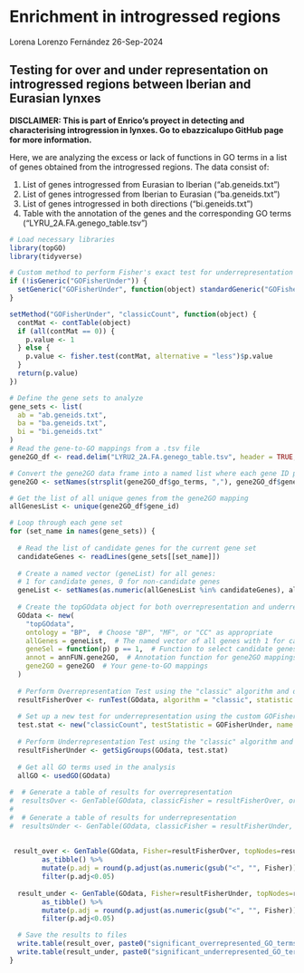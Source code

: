 Enrichment in introgressed regions
================
Lorena Lorenzo Fernández
26-Sep-2024

## Testing for over and under representation on introgressed regions between Iberian and Eurasian lynxes

**DISCLAIMER: This is part of Enrico’s proyect in detecting and
characterising introgression in lynxes. Go to ebazzicalupo GitHub page
for more information.**

Here, we are analyzing the excess or lack of functions in GO terms in a
list of genes obtained from the introgressed regions. The data consist
of:

1.  List of genes introgressed from Eurasian to Iberian
    (“ab.geneids.txt”)
2.  List of genes introgressed from Iberian to Eurasian
    (“ba.geneids.txt”)
3.  List of genes introgressed in both directions (“bi.geneids.txt”)
4.  Table with the annotation of the genes and the corresponding GO
    terms (“LYRU_2A.FA.genego_table.tsv”)

``` r
# Load necessary libraries
library(topGO)
library(tidyverse)
```

``` r
# Custom method to perform Fisher's exact test for underrepresentation (less frequent GO terms)
if (!isGeneric("GOFisherUnder")) {
  setGeneric("GOFisherUnder", function(object) standardGeneric("GOFisherUnder"))
}

setMethod("GOFisherUnder", "classicCount", function(object) {
  contMat <- contTable(object)
  if (all(contMat == 0)) {
    p.value <- 1
  } else {
    p.value <- fisher.test(contMat, alternative = "less")$p.value
  }
  return(p.value)
})
```

``` r
# Define the gene sets to analyze
gene_sets <- list(
  ab = "ab.geneids.txt",
  ba = "ba.geneids.txt",
  bi = "bi.geneids.txt"
)
# Read the gene-to-GO mappings from a .tsv file
gene2GO_df <- read.delim("LYRU2_2A.FA.genego_table.tsv", header = TRUE, sep = "\t")

# Convert the gene2GO data frame into a named list where each gene ID points to a vector of GO terms
gene2GO <- setNames(strsplit(gene2GO_df$go_terms, ","), gene2GO_df$gene_id)

# Get the list of all unique genes from the gene2GO mapping
allGenesList <- unique(gene2GO_df$gene_id)

# Loop through each gene set
for (set_name in names(gene_sets)) {
  
  # Read the list of candidate genes for the current gene set
  candidateGenes <- readLines(gene_sets[[set_name]])
  
  # Create a named vector (geneList) for all genes:
  # 1 for candidate genes, 0 for non-candidate genes
  geneList <- setNames(as.numeric(allGenesList %in% candidateGenes), allGenesList)
  
  # Create the topGOdata object for both overrepresentation and underrepresentation tests
  GOdata <- new(
    "topGOdata",
    ontology = "BP",  # Choose "BP", "MF", or "CC" as appropriate
    allGenes = geneList,  # The named vector of all genes with 1 for candidates, 0 for non-candidates
    geneSel = function(p) p == 1,  # Function to select candidate genes (where p == 1)
    annot = annFUN.gene2GO,  # Annotation function for gene2GO mappings
    gene2GO = gene2GO  # Your gene-to-GO mappings
  )
  
  # Perform Overrepresentation Test using the "classic" algorithm and default Fisher's exact test
  resultFisherOver <- runTest(GOdata, algorithm = "classic", statistic = "fisher")
  
  # Set up a new test for underrepresentation using the custom GOFisherUnder function
  test.stat <- new("classicCount", testStatistic = GOFisherUnder, name = "Fisher's exact test for underrepresentation")
  
  # Perform Underrepresentation Test using the "classic" algorithm and custom GOFisherUnder function
  resultFisherUnder <- getSigGroups(GOdata, test.stat)
  
  # Get all GO terms used in the analysis
  allGO <- usedGO(GOdata)
  
#  # Generate a table of results for overrepresentation
#  resultsOver <- GenTable(GOdata, classicFisher = resultFisherOver, orderBy = "classicFisher", #topNodes = length(allGO))
#  
#  # Generate a table of results for underrepresentation
#  resultsUnder <- GenTable(GOdata, classicFisher = resultFisherUnder, orderBy = "classicFisher"#, topNodes = length(allGO))
  
  
 result_over <- GenTable(GOdata, Fisher=resultFisherOver, topNodes=resultFisherOver@geneData[2], numChar=1000) %>% 
        as_tibble() %>% 
        mutate(p.adj = round(p.adjust(as.numeric(gsub("<", "", Fisher)), method="BH"), 15)) %>%
        filter(p.adj<0.05) 
 
  result_under <- GenTable(GOdata, Fisher=resultFisherUnder, topNodes=resultFisherUnder@geneData[2], numChar=1000) %>% 
        as_tibble() %>% 
        mutate(p.adj = round(p.adjust(as.numeric(gsub("<", "", Fisher)), method="BH"), 15)) %>%
        filter(p.adj<0.05) 

  # Save the results to files
  write.table(result_over, paste0("significant_overrepresented_GO_terms_", set_name, ".tsv"), sep = "\t", quote = FALSE, row.names = FALSE)
  write.table(result_under, paste0("significant_underrepresented_GO_terms_", set_name, ".tsv"), sep = "\t", quote = FALSE, row.names = FALSE)
}
```
